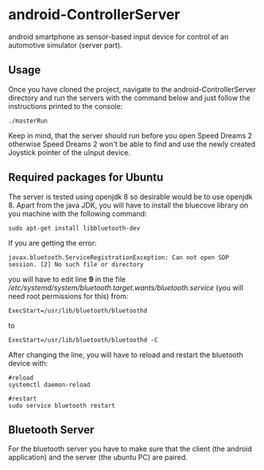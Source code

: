 # android-ControllerServer
android smartphone as sensor-based input device for control of an automotive simulator (server part).

## Usage
Once you have cloned the project, navigate to the android-ControllerServer directory and run the servers with the command below and just follow the instructions printed to the console:

```
./masterRun 
```
Keep in mind, that the server should run before you open Speed Dreams 2 otherwise Speed Dreams 2 won't be able to find and use the newly created Joystick pointer of the uInput device.

## Required packages for Ubuntu

The server is tested using openjdk 8 so desirable would be to use openjdk 8. Apart from the java JDK, you will have to install the bluecove library on you machine with the following command:

```
sudo apt-get install libbluetooth-dev 
````


If you are getting the error:
```
javax.bluetooth.ServiceRegistrationException: Can not open SDP session. [2] No such file or directory
```
you will have to edit line **9** in the file */etc/systemd/system/bluetooth.target.wants/bluetooth.service* (you will need root permissions for this) from:
```
ExecStart=/usr/lib/bluetooth/bluetoothd
```
to
```
ExecStart=/usr/lib/bluetooth/bluetoothd -C
```
After changing the line, you will have to reload and restart the bluetooth device with:
```
#reload
systemctl daemon-reload

#restart
sudo service bluetooth restart
```


## Bluetooth Server
For the bluetooth server you have to make sure that the client (the android application) and the server (the ubuntu PC) are paired.